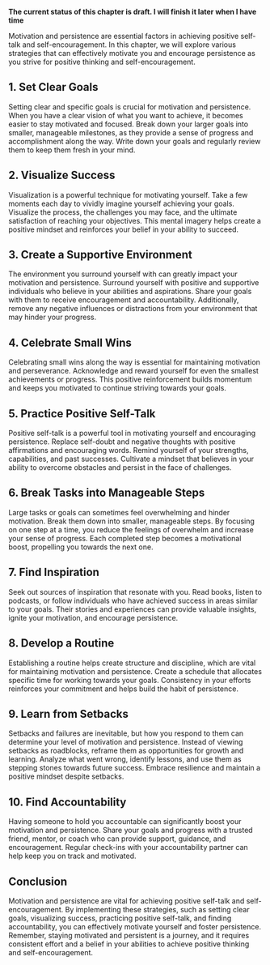 **The current status of this chapter is draft. I will finish it later when I have time**

Motivation and persistence are essential factors in achieving positive self-talk and self-encouragement. In this chapter, we will explore various strategies that can effectively motivate you and encourage persistence as you strive for positive thinking and self-encouragement.

**1. Set Clear Goals**
----------------------

Setting clear and specific goals is crucial for motivation and persistence. When you have a clear vision of what you want to achieve, it becomes easier to stay motivated and focused. Break down your larger goals into smaller, manageable milestones, as they provide a sense of progress and accomplishment along the way. Write down your goals and regularly review them to keep them fresh in your mind.

**2. Visualize Success**
------------------------

Visualization is a powerful technique for motivating yourself. Take a few moments each day to vividly imagine yourself achieving your goals. Visualize the process, the challenges you may face, and the ultimate satisfaction of reaching your objectives. This mental imagery helps create a positive mindset and reinforces your belief in your ability to succeed.

**3. Create a Supportive Environment**
--------------------------------------

The environment you surround yourself with can greatly impact your motivation and persistence. Surround yourself with positive and supportive individuals who believe in your abilities and aspirations. Share your goals with them to receive encouragement and accountability. Additionally, remove any negative influences or distractions from your environment that may hinder your progress.

**4. Celebrate Small Wins**
---------------------------

Celebrating small wins along the way is essential for maintaining motivation and perseverance. Acknowledge and reward yourself for even the smallest achievements or progress. This positive reinforcement builds momentum and keeps you motivated to continue striving towards your goals.

**5. Practice Positive Self-Talk**
----------------------------------

Positive self-talk is a powerful tool in motivating yourself and encouraging persistence. Replace self-doubt and negative thoughts with positive affirmations and encouraging words. Remind yourself of your strengths, capabilities, and past successes. Cultivate a mindset that believes in your ability to overcome obstacles and persist in the face of challenges.

**6. Break Tasks into Manageable Steps**
----------------------------------------

Large tasks or goals can sometimes feel overwhelming and hinder motivation. Break them down into smaller, manageable steps. By focusing on one step at a time, you reduce the feelings of overwhelm and increase your sense of progress. Each completed step becomes a motivational boost, propelling you towards the next one.

**7. Find Inspiration**
-----------------------

Seek out sources of inspiration that resonate with you. Read books, listen to podcasts, or follow individuals who have achieved success in areas similar to your goals. Their stories and experiences can provide valuable insights, ignite your motivation, and encourage persistence.

**8. Develop a Routine**
------------------------

Establishing a routine helps create structure and discipline, which are vital for maintaining motivation and persistence. Create a schedule that allocates specific time for working towards your goals. Consistency in your efforts reinforces your commitment and helps build the habit of persistence.

**9. Learn from Setbacks**
--------------------------

Setbacks and failures are inevitable, but how you respond to them can determine your level of motivation and persistence. Instead of viewing setbacks as roadblocks, reframe them as opportunities for growth and learning. Analyze what went wrong, identify lessons, and use them as stepping stones towards future success. Embrace resilience and maintain a positive mindset despite setbacks.

**10. Find Accountability**
---------------------------

Having someone to hold you accountable can significantly boost your motivation and persistence. Share your goals and progress with a trusted friend, mentor, or coach who can provide support, guidance, and encouragement. Regular check-ins with your accountability partner can help keep you on track and motivated.

**Conclusion**
--------------

Motivation and persistence are vital for achieving positive self-talk and self-encouragement. By implementing these strategies, such as setting clear goals, visualizing success, practicing positive self-talk, and finding accountability, you can effectively motivate yourself and foster persistence. Remember, staying motivated and persistent is a journey, and it requires consistent effort and a belief in your abilities to achieve positive thinking and self-encouragement.

